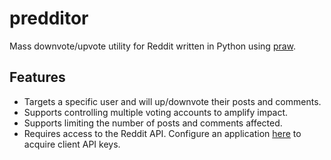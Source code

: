 # predditor
Mass downvote/upvote utility for Reddit written in Python using <a href="https://github.com/praw-dev/praw">praw</a>.

<h2>Features</h2>
<ul>
  <li>Targets a specific user and will up/downvote their posts and comments.</li>
  <li>Supports controlling multiple voting accounts to amplify impact.</li>
  <li>Supports limiting the number of posts and comments affected.</li>
  <li>Requires access to the Reddit API. Configure an application <a href="https://www.reddit.com/prefs/apps">here</a> to acquire client API keys.</li>
</ul>
